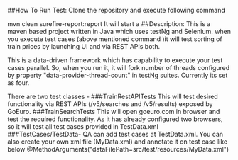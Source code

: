 ##How To Run Test:
Clone the repository and execute following command

mvn clean surefire-report:report
It will start a
##Description:
This is a maven based project written in Java which uses testNg and Selenium. when you execute test cases (above mentioned command )it will test sorting of train prices by launching UI and via REST APIs both. 

This is a data-driven framework which has capability to execute your test cases parallel. So, when you run it, it will fork number of threads configured by property "data-provider-thread-count" in testNg suites. Currently its set as four. 

There are two test classes -
###TrainRestAPITests
    This will test desired functionality via REST APIs (/v5/searches and /v5/results) exposed by GoEuro.
###TrainSearchTests
   This will open goeuro.com in browser and test the required functionality.
   As it has already configured two browsers, so it will test all test cases provided in TestData.xml
###TestCases/TestData- 
        QA can add test cases at TestData.xml. You can also create your own xml file (MyData.xml) and annotate it on test case like below 
        @MethodArguments("dataFilePath=src/test/resources/MyData.xml")
        
 

